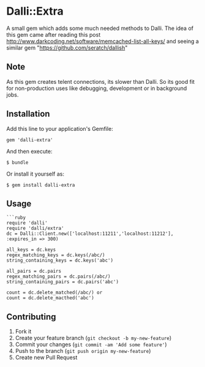 # Dalli::Extra

A small gem which adds some much needed methods to Dalli. The idea of this gem came after reading this post http://www.darkcoding.net/software/memcached-list-all-keys/ and seeing a similar gem "https://github.com/seratch/dallish"  

## Note

As this gem creates telent connections, its slower than Dalli. So its good fit for non-production uses like debugging, development or in background jobs.

## Installation

Add this line to your application's Gemfile:

    gem 'dalli-extra'

And then execute:

    $ bundle

Or install it yourself as:

    $ gem install dalli-extra

## Usage
	```ruby
	require 'dalli'
	require 'dalli/extra'
	dc = Dalli::Client.new(['localhost:11211','localhost:11212'], :expires_in => 300)

	all_keys = dc.keys
	regex_matching_keys = dc.keys(/abc/)
	string_containing_keys = dc.keys('abc')

	all_pairs = dc.pairs
	regex_matching_pairs = dc.pairs(/abc/)
	string_containing_pairs = dc.pairs('abc')

	count = dc.delete_matched(/abc/) or
	count = dc.delete_macthed('abc')
	
## Contributing

1. Fork it
2. Create your feature branch (`git checkout -b my-new-feature`)
3. Commit your changes (`git commit -am 'Add some feature'`)
4. Push to the branch (`git push origin my-new-feature`)
5. Create new Pull Request
